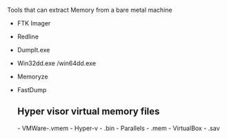 Tools that can extract Memory from a bare metal machine
- FTK Imager
- Redline
- DumpIt.exe
- Win32dd.exe /win64dd.exe
- Memoryze
- FastDump

  <h2>Hyper visor virtual memory files</h2>
  - VMWare-.vmem
  - Hyper-v - .bin
  - Parallels - .mem
  - VirtualBox - .sav
